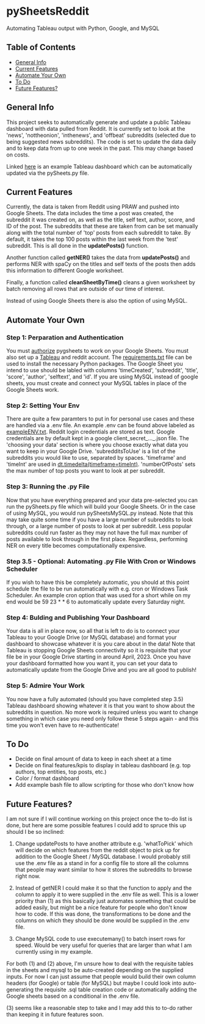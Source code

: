 # pySheetsReddit
Automating Tableau output with Python, Google, and MySQL

## Table of Contents
* [General Info](#general-info)
* [Current Features](#curent-features)
* [Automate Your Own](#automate-your-own)
* [To Do](#to-do)
* [Future Features?](#future-features?)

## General Info
This project seeks to automatically generate and update a public Tableau dashboard with data pulled from Reddit.  It is currently set to look at the 'news', 'nottheonion', 'inthenews', and 'offbeat' subreddits (selected due to being suggested news subreddits).  The code is set to update the data daily and to keep data from up to one week in the past.  This may change based on costs.  

Linked [here](https://public.tableau.com/app/profile/zade.alfalah/viz/pySheetsReddit/Dashboard1?publish=yes) is an example Tableau dashboard which can be automatically updated via the pySheets.py file.

## Current Features
Currently, the data is taken from Reddit using PRAW and pushed into Google Sheets.  The data includes the time a post was created, the subreddit it was created on, as well as the title, self text, author, score, and ID of the post.  The subreddits that these are taken from can be set manually along with the total number of 'top' posts from each subreddit to take.  By default, it takes the top 100 posts within the last week from the 'test' subreddit.  This is all done in the **updatePosts()** function.

Another function called **getNER()** takes the data from **updatePosts()** and performs NER with spaCy on the titles and self texts of the posts then adds this information to different Google worksheet.  

Finally, a function called **cleanSheetByTime()** cleans a given worksheet by batch removing all rows that are outside of our time of interest.

Instead of using Google Sheets there is also the option of using MySQL.

## Automate Your Own
### Step 1: Perparation and Authentication 
You must [authorize](https://pygsheets.readthedocs.io/en/stable/authorization.html) pygsheets to work on your Google Sheets.  You must also set up a [Tableau](https://public.tableau.com/app/discover) and reddit account.  The [requirements.txt](https://github.com/zadealfalah/pySheetsReddit/blob/main/requirements.txt) file can be used to install the necessary Python packages.  The Google Sheet you intend to use should be labled with columns 'timeCreated', 'subreddit', 'title', 'score', 'author', 'selftext', and 'id'.   If you are using MySQL instead of google sheets, you must create and connect your MySQL tables in place of the Google Sheets work.
### Step 2: Setting Your Env
There are quite a few paramters to put in for personal use cases and these are handled via a .env file.  An example .env can be found above labeled as [exampleENV.txt](https://github.com/zadealfalah/pySheetsReddit/blob/main/exampleENV.txt).  Reddit login credentials are stored as text.  Google credentials are by default kept in a google client_secret_..._.json file.  The 'choosing your data' section is where you choose exactly what data you want to keep in your Google Drive.  'subredditsToUse' is a list of the subreddits you would like to use, separated by spaces.  'timeframe' and 'timeInt' are used in [dt.timedelta(timeframe=timeInt)](https://docs.python.org/3/library/datetime.html).  'numberOfPosts' sets the max number of top posts you want to look at per subreddit.  
### Step 3: Running the .py File
Now that you have everything prepared and your data pre-selected you can run the pySheets.py file which will build your Google Sheets.  Or in the case of using MySQL, you would run pySheetsMySQL.py instead. Note that this may take quite some time if you have a large number of subreddits to look through, or a large number of posts to look at per subreddit.  Less popular subreddits could run faster as they may not have the full max number of posts available to look through in the first place.  Regardless, performing NER on every title becomes computationally expensive.
### Step 3.5 - Optional: Automating .py File With Cron or Windows Scheduler
If you wish to have this be completely automatic, you should at this point schedule the file to be run automatically with e.g. cron or Windows Task Scheduler.  An example cron option that was used for a short while on my end would be 59 23 * * 6  to automatically update every Saturday night.
### Step 4: Bulding and Publishing Your Dashboard
Your data is all in place now, so all that is left to do is to connect your Tableau to your Google Drive (or MySQL database) and format your dashboard to showcase whatever it is you care about in the data!
Note that Tableau is stopping Google Sheets connectivity so it is requisite that your file be in your Google Drive starting in around April, 2023.  Once you have your dashboard formatted how you want it, you can set your data to automatically update from the Google Drive and you are all good to publish!
### Step 5: Admire Your Work
You now have a fully automated (should you have completed step 3.5) Tableau dashboard showing whatever it is that you want to show about the subreddits in question.  No more work is required unless you want to change something in which case you need only follow these 5 steps again - and this time you won't even have to re-authenticate!


## To Do
- Decide on final amount of data to keep in each sheet at a time
- Decide on final features/kpis to display in tableau dashboard (e.g. top authors, top entities, top posts, etc.)
- Color / format dashboard 
- Add example bash file to allow scripting for those who don't know how

## Future Features?
I am not sure if I will continue working on this project once the to-do list is done, but here are some possible features I could add to spruce this up should I be so inclined:

1. Change updatePosts to have another attribute e.g. 'whatToPick' which will decide on which features from the reddit object to pick up for addition to the Google Sheet / MySQL database.  I would probably still use the .env file as a stand in for a config file to store all the columns that people may want similar to how it stores the subreddits to browse right now.

2. Instead of getNER I could make it so that the function to apply and the column to apply it to were supplied in the .env file as well.  This is a lower priority than (1) as this basically just automates something that could be added easily, but might be a nice feature for people who don't know how to code.  If this was done, the transformations to be done and the columns on which they should be done would be supplied in the .env file.

3. Change MySQL code to use executemany() to batch insert rows for speed.  Would be very useful for queries that are larger than what I am currently using in my example.

For both (1) and (2) above, I'm unsure how to deal with the requisite tables in the sheets and mysql to be auto-created depending on the supplied inputs.  For now I can just assume that people would build their own column headers (for Google) or table (for MySQL) but maybe I could look into auto-generating the requisite .sql table creation code or automatically adding the Google sheets based on a conditional in the .env file.

(3) seems like a reasonable step to take and I may add this to to-do rather than keeping it in future features soon.
